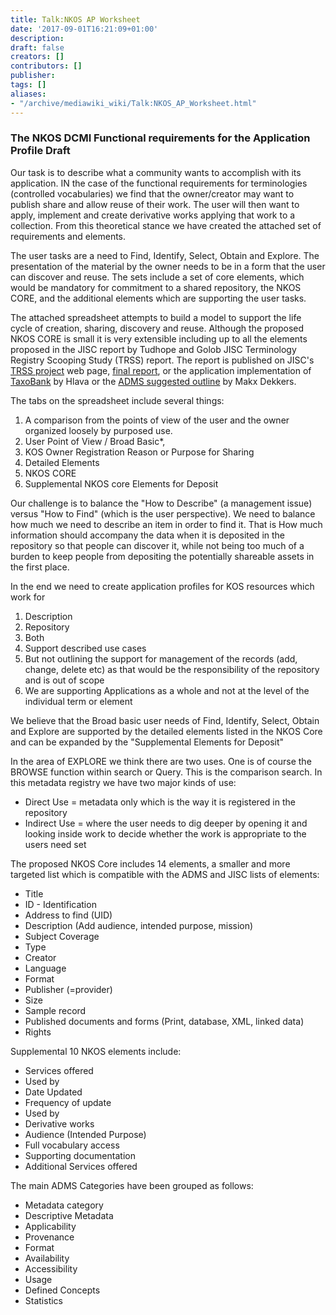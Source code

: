 ```yaml
---
title: Talk:NKOS AP Worksheet
date: '2017-09-01T16:21:09+01:00'
description: 
draft: false
creators: []
contributors: []
publisher: 
tags: []
aliases:
- "/archive/mediawiki_wiki/Talk:NKOS_AP_Worksheet.html"
---
```


### The NKOS DCMI Functional requirements for the Application Profile Draft 

Our task is to describe what a community wants to accomplish with its application. IN the case of the functional requirements for terminologies (controlled vocabularies) we find that the owner/creator may want to publish share and allow reuse of their work. The user will then want to apply, implement and create derivative works applying that work to a collection. From this theoretical stance we have created the attached set of requirements and elements.

The user tasks are a need to Find, Identify, Select, Obtain and Explore. The presentation of the material by the owner needs to be in a form that the user can discover and reuse. The sets include a set of core elements, which would be mandatory for commitment to a shared repository, the NKOS CORE, and the additional elements which are supporting the user tasks.

The attached spreadsheet attempts to build a model to support the life cycle of creation, sharing, discovery and reuse. Although the proposed NKOS CORE is small it is very extensible including up to all the elements proposed in the JISC report by Tudhope and Golob JISC Terminology Registry Scooping Study (TRSS) report. The report is published on JISC's [TRSS project](http://www.ukoln.ac.uk/projects/trss/) web page, [final report](http://www.jisc.ac.uk/media/documents/programmes/sharedservices/trss-report-final.pdf), or the application implementation of [TaxoBank](http://taxobank.org) by Hlava or the [ADMS suggested outline](https://joinup.ec.europa.eu/sites/default/files/ADMS_Specification-v0.8.pdf) by Makx Dekkers.

The tabs on the spreadsheet include several things:

1. A comparison from the points of view of the user and the owner organized loosely by purposed use.
2. User Point of View / Broad Basic\*,
3. KOS Owner Registration Reason or Purpose for Sharing
4. Detailed Elements
5. NKOS CORE
6. Supplemental NKOS core Elements for Deposit

Our challenge is to balance the "How to Describe" (a management issue) versus "How to Find" (which is the user perspective). We need to balance how much we need to describe an item in order to find it. That is How much information should accompany the data when it is deposited in the repository so that people can discover it, while not being too much of a burden to keep people from depositing the potentially shareable assets in the first place.

In the end we need to create application profiles for KOS resources which work for

1. Description
2. Repository
3. Both
4. Support described use cases
5. But not outlining the support for management of the records (add, change, delete etc) as that would be the responsibility of the repository and is out of scope
6. We are supporting Applications as a whole and not at the level of the individual term or element

We believe that the Broad basic user needs of Find, Identify, Select, Obtain and Explore are supported by the detailed elements listed in the NKOS Core and can be expanded by the "Supplemental Elements for Deposit"

In the area of EXPLORE we think there are two uses. One is of course the BROWSE function within search or Query. This is the comparison search. In this metadata registry we have two major kinds of use:

- Direct Use = metadata only which is the way it is registered in the repository
- Indirect Use = where the user needs to dig deeper by opening it and looking inside work to decide whether the work is appropriate to the users need set

The proposed NKOS Core includes 14 elements, a smaller and more targeted list which is compatible with the ADMS and JISC lists of elements:

- Title
- ID - Identification
- Address to find (UID)
- Description (Add audience, intended purpose, mission)
- Subject Coverage
- Type
- Creator
- Language
- Format
- Publisher (=provider)
- Size
- Sample record
- Published documents and forms (Print, database, XML, linked data)
- Rights

Supplemental 10 NKOS elements include:

- Services offered
- Used by
- Date Updated
- Frequency of update
- Used by
- Derivative works
- Audience (Intended Purpose)
- Full vocabulary access
- Supporting documentation
- Additional Services offered

The main ADMS Categories have been grouped as follows:

- Metadata category
- Descriptive Metadata
- Applicability
- Provenance
- Format
- Availability
- Accessibility
- Usage
- Defined Concepts
- Statistics
<!-- 
NewPP limit report
Preprocessor node count: 2/1000000
Post-expand include size: 0/2097152 bytes
Template argument size: 0/2097152 bytes
Expensive parser function count: 0/100
-->
